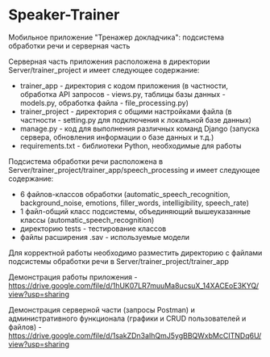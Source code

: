 # Speaker-Trainer

Мобильное приложение "Тренажер докладчика": подсистема обработки речи и серверная часть 

Серверная часть приложения расположена в директории Server/trainer_project и имеет следующее содержание:
+ trainer_app - директория с кодом приложения (в частности, обработка API запросов - views.py, таблицы базы данных - models.py, обработка файла - file_processing.py)
+ trainer_project - директория с общими настройками файла (в частности - setting.py для подключения к локальной базе данных)
+ manage.py - код для выполнения различных команд Django (запуска сервера, обновления информации о базе данных и т.д.)
+ requirements.txt - библиотеки Python, необходимые для работы

Подсистема обработки речи расположена в Server/trainer_project/trainer_app/speech_processing и имеет следующее содержание:
+ 6 файлов-классов обработки (automatic_speech_recognition, background_noise, emotions, filler_words, intelligibility, speech_rate)
+ 1 файл-общий класс подсистемы, объединяющий вышеуказанные классы (automatic_speech_recognition)
+ директорию tests - тестирование классов
+ файлы расширения .sav - используемые модели

Для корректной работы необходимо разместить директорию с файлами подсистемы обработки речи в Server/trainer_project/trainer_app

Демонстрация работы приложения - https://drive.google.com/file/d/1hUK07LR7muuMa8ucsuX_14XACEoE3KYQ/view?usp=sharing

Демонстрация серверной части (запросы Postman) и административного функционала (графики и CRUD пользователей и файлов) - https://drive.google.com/file/d/1sakZDn3aIhQmJ5ygBBQWxbMcCITNDq6U/view?usp=sharing
